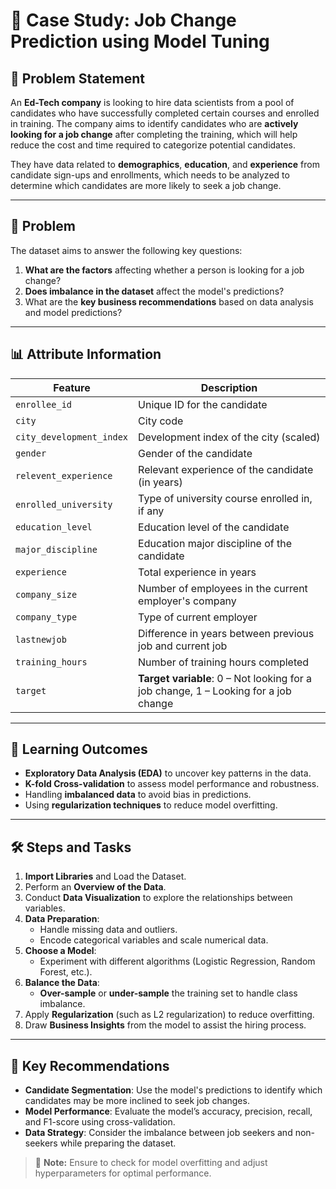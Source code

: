 # 💼 Case Study: Job Change Prediction using Model Tuning

## 🧩 Problem Statement

An **Ed-Tech company** is looking to hire data scientists from a pool of candidates who have successfully completed certain courses and enrolled in training. The company aims to identify candidates who are **actively looking for a job change** after completing the training, which will help reduce the cost and time required to categorize potential candidates.

They have data related to **demographics**, **education**, and **experience** from candidate sign-ups and enrollments, which needs to be analyzed to determine which candidates are more likely to seek a job change.

---

## 🎯 Problem

The dataset aims to answer the following key questions:

1. **What are the factors** affecting whether a person is looking for a job change?
2. **Does imbalance in the dataset** affect the model's predictions?
3. What are the **key business recommendations** based on data analysis and model predictions?

---

## 📊 Attribute Information

| Feature                  | Description                                                                         |
| ------------------------ | ----------------------------------------------------------------------------------- |
| `enrollee_id`            | Unique ID for the candidate                                                         |
| `city`                   | City code                                                                           |
| `city_development_index` | Development index of the city (scaled)                                              |
| `gender`                 | Gender of the candidate                                                             |
| `relevent_experience`    | Relevant experience of the candidate (in years)                                     |
| `enrolled_university`    | Type of university course enrolled in, if any                                       |
| `education_level`        | Education level of the candidate                                                    |
| `major_discipline`       | Education major discipline of the candidate                                         |
| `experience`             | Total experience in years                                                           |
| `company_size`           | Number of employees in the current employer's company                               |
| `company_type`           | Type of current employer                                                            |
| `lastnewjob`             | Difference in years between previous job and current job                            |
| `training_hours`         | Number of training hours completed                                                  |
| `target`                 | **Target variable**: 0 – Not looking for a job change, 1 – Looking for a job change |

---

## 🧠 Learning Outcomes

- **Exploratory Data Analysis (EDA)** to uncover key patterns in the data.
- **K-fold Cross-validation** to assess model performance and robustness.
- Handling **imbalanced data** to avoid bias in predictions.
- Using **regularization techniques** to reduce model overfitting.

---

## 🛠️ Steps and Tasks

1. **Import Libraries** and Load the Dataset.
2. Perform an **Overview of the Data**.
3. Conduct **Data Visualization** to explore the relationships between variables.
4. **Data Preparation**:
   - Handle missing data and outliers.
   - Encode categorical variables and scale numerical data.
5. **Choose a Model**:
   - Experiment with different algorithms (Logistic Regression, Random Forest, etc.).
6. **Balance the Data**:
   - **Over-sample** or **under-sample** the training set to handle class imbalance.
7. Apply **Regularization** (such as L2 regularization) to reduce overfitting.
8. Draw **Business Insights** from the model to assist the hiring process.

---

## 🚀 Key Recommendations

- **Candidate Segmentation**: Use the model's predictions to identify which candidates may be more inclined to seek job changes.
- **Model Performance**: Evaluate the model’s accuracy, precision, recall, and F1-score using cross-validation.
- **Data Strategy**: Consider the imbalance between job seekers and non-seekers while preparing the dataset.

> 📌 **Note:** Ensure to check for model overfitting and adjust hyperparameters for optimal performance.
